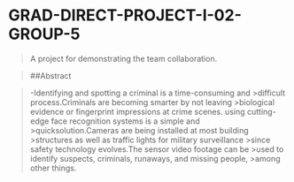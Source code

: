 # GRAD-DIRECT-PROJECT-I-02-GROUP-5
> A project for demonstrating the team collaboration.

> ##Abstract

> -Identifying and spotting a criminal is a time-consuming and >difficult process.Criminals are becoming smarter by not leaving >biological evidence or fingerprint impressions at crime scenes. 
>using cutting-edge face recognition systems is a simple and >quicksolution.Cameras are being installed at most building >structures as well as traffic lights for military surveillance >since safety technology evolves.The sensor video footage can be >used to identify suspects, criminals, runaways, and missing people, >among other things. 


